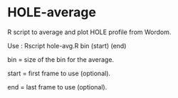 # HOLE-average
R script to average and plot HOLE profile from Wordom.


Use : Rscript hole-avg.R bin (start) (end)


bin = size of the bin for the average.

start = first frame to use (optional).

end = last frame to use (optional).
